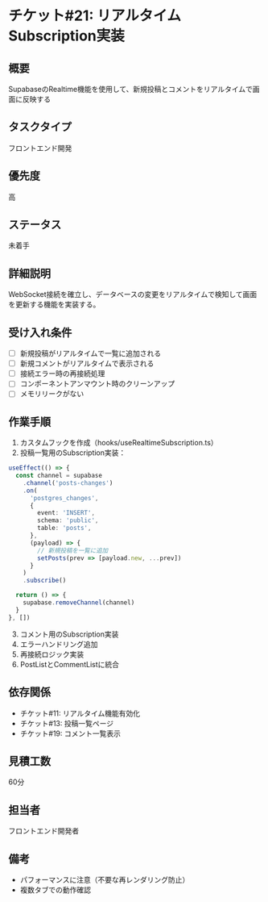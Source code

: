 # チケット#21: リアルタイムSubscription実装

## 概要
SupabaseのRealtime機能を使用して、新規投稿とコメントをリアルタイムで画面に反映する

## タスクタイプ
フロントエンド開発

## 優先度
高

## ステータス
未着手

## 詳細説明
WebSocket接続を確立し、データベースの変更をリアルタイムで検知して画面を更新する機能を実装する。

## 受け入れ条件
- [ ] 新規投稿がリアルタイムで一覧に追加される
- [ ] 新規コメントがリアルタイムで表示される
- [ ] 接続エラー時の再接続処理
- [ ] コンポーネントアンマウント時のクリーンアップ
- [ ] メモリリークがない

## 作業手順
1. カスタムフックを作成（hooks/useRealtimeSubscription.ts）
2. 投稿一覧用のSubscription実装：
```typescript
useEffect(() => {
  const channel = supabase
    .channel('posts-changes')
    .on(
      'postgres_changes',
      {
        event: 'INSERT',
        schema: 'public',
        table: 'posts',
      },
      (payload) => {
        // 新規投稿を一覧に追加
        setPosts(prev => [payload.new, ...prev])
      }
    )
    .subscribe()

  return () => {
    supabase.removeChannel(channel)
  }
}, [])
```
3. コメント用のSubscription実装
4. エラーハンドリング追加
5. 再接続ロジック実装
6. PostListとCommentListに統合

## 依存関係
- チケット#11: リアルタイム機能有効化
- チケット#13: 投稿一覧ページ
- チケット#19: コメント一覧表示

## 見積工数
60分

## 担当者
フロントエンド開発者

## 備考
- パフォーマンスに注意（不要な再レンダリング防止）
- 複数タブでの動作確認